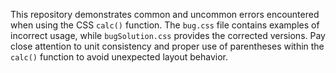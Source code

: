 This repository demonstrates common and uncommon errors encountered when using the CSS `calc()` function.  The `bug.css` file contains examples of incorrect usage, while `bugSolution.css` provides the corrected versions.  Pay close attention to unit consistency and proper use of parentheses within the `calc()` function to avoid unexpected layout behavior.